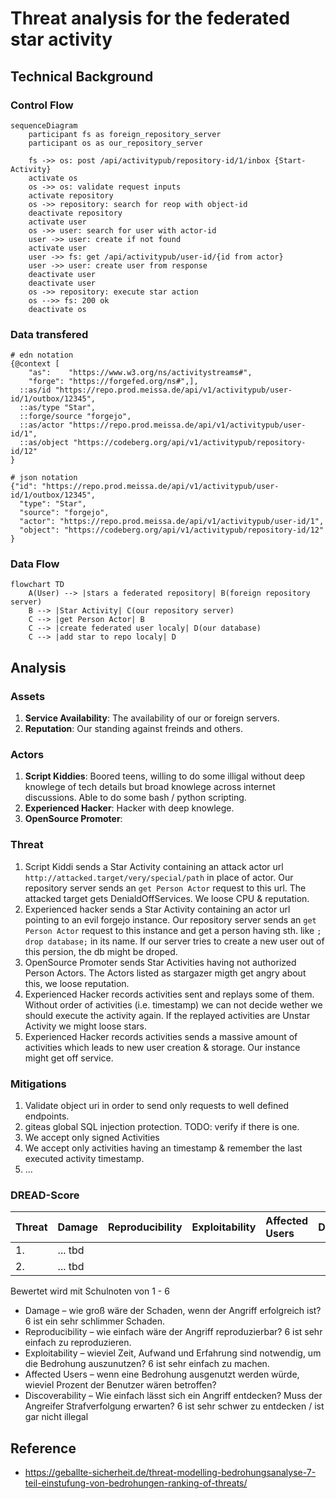 # Threat analysis for the federated star activity

## Technical Background
### Control Flow

```mermaid
sequenceDiagram
    participant fs as foreign_repository_server
    participant os as our_repository_server

    fs ->> os: post /api/activitypub/repository-id/1/inbox {Start-Activity}
    activate os
    os ->> os: validate request inputs
    activate repository
    os ->> repository: search for reop with object-id
    deactivate repository
    activate user
    os ->> user: search for user with actor-id
    user ->> user: create if not found
    activate user
    user ->> fs: get /api/activitypub/user-id/{id from actor}
    user ->> user: create user from response
    deactivate user
    deactivate user
    os ->> repository: execute star action
    os -->> fs: 200 ok
    deactivate os
```

### Data transfered

```
# edn notation
{@context [
    "as":    "https://www.w3.org/ns/activitystreams#",
    "forge": "https://forgefed.org/ns#",],
  ::as/id "https://repo.prod.meissa.de/api/v1/activitypub/user-id/1/outbox/12345",
  ::as/type "Star",
  ::forge/source "forgejo",
  ::as/actor "https://repo.prod.meissa.de/api/v1/activitypub/user-id/1",
  ::as/object "https://codeberg.org/api/v1/activitypub/repository-id/12"
}

# json notation
{"id": "https://repo.prod.meissa.de/api/v1/activitypub/user-id/1/outbox/12345",
  "type": "Star",
  "source": "forgejo",
  "actor": "https://repo.prod.meissa.de/api/v1/activitypub/user-id/1",
  "object": "https://codeberg.org/api/v1/activitypub/repository-id/12"
}
```

### Data Flow

```mermaid
flowchart TD
    A(User) --> |stars a federated repository| B(foreign repository server)
    B --> |Star Activity| C(our repository server)
    C --> |get Person Actor| B
    C --> |create federated user localy| D(our database)
    C --> |add star to repo localy| D    
```

## Analysis
### Assets

1. **Service Availability**: The availability of our or foreign servers.
2. **Reputation**: Our standing against freinds and others.

### Actors

1. **Script Kiddies**: Boored teens, willing to do some illigal without deep knowlege of tech details but broad knowlege across internet discussions. Able to do some bash / python scripting.
2. **Experienced Hacker**: Hacker with deep knowlege.
3. **OpenSource Promoter**: 

### Threat

1. Script Kiddi sends a Star Activity containing an attack actor url `http://attacked.target/very/special/path` in place of actor. Our repository server sends an `get Person Actor` request to this url. The attacked target gets DenialdOffServices. We loose CPU & reputation.
2. Experienced hacker sends a Star Activity containing an actor url pointing to an evil forgejo instance. Our repository server sends an `get Person Actor` request to this instance and get a person having sth. like  `; drop database;` in its name. If our server tries to create a new user out of this persion, the db might be droped.
3. OpenSource Promoter sends Star Activities having not authorized Person Actors. The Actors listed as stargazer migth get angry about this, we loose reputation.
4. Experienced Hacker records activities sent and replays some of them. Without order of activities (i.e. timestamp) we can not decide wether we should execute the activity again. If the replayed activities are Unstar Activity we might loose stars.
5. Experienced Hacker records activities sends a massive amount of activities which leads to new user creation & storage. Our instance might get off service.

### Mitigations
1. Validate object uri in order to send only requests to well defined endpoints.
2. giteas global SQL injection protection. TODO: verify if there is one.
3. We accept only signed Activities
4. We accept only activities having an timestamp & remember the last executed activity timestamp.
5. ...


### DREAD-Score

| Threat | Damage  | Reproducibility | Exploitability | Affected Users | Discoverability | Mitigations |
| :----- | :------ | :-------------- | :------------- | :------------- | :-------------- | :---------- |
| 1.     | ... tbd |                 |                |                |                 |             |
| 2.     | ... tbd |                 |                |                |                 |             |

Bewertet wird mit Schulnoten von 1 - 6

* Damage – wie groß wäre der Schaden, wenn der Angriff erfolgreich ist? 6 ist ein sehr schlimmer Schaden.
* Reproducibility – wie einfach wäre der Angriff reproduzierbar? 6 ist sehr einfach zu reproduzieren.
* Exploitability – wieviel Zeit, Aufwand und Erfahrung sind notwendig, um die Bedrohung auszunutzen? 6 ist sehr einfach zu machen.
* Affected Users – wenn eine Bedrohung ausgenutzt werden würde, wieviel Prozent der Benutzer wären betroffen?
* Discoverability – Wie einfach lässt sich ein Angriff entdecken? Muss der Angreifer Strafverfolgung erwarten? 6 ist sehr schwer zu entdecken / ist gar nicht illegal

## Reference

* https://geballte-sicherheit.de/threat-modelling-bedrohungsanalyse-7-teil-einstufung-von-bedrohungen-ranking-of-threats/